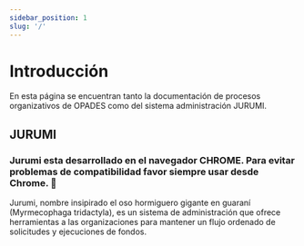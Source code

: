 ```yaml
---
sidebar_position: 1
slug: '/'
---
```


# Introducción

En esta página se encuentran tanto la documentación de procesos organizativos de OPADES como del sistema administración JURUMI.

## JURUMI

### Jurumi esta desarrollado en el navegador CHROME. Para evitar problemas de compatibilidad favor siempre usar desde Chrome. 💚

Jurumi, nombre insipirado el oso hormiguero gigante en guaraní (Myrmecophaga tridactyla), es un sistema de administración que ofrece herramientas a las organizaciones para mantener un flujo ordenado de solicitudes y ejecuciones de fondos.
